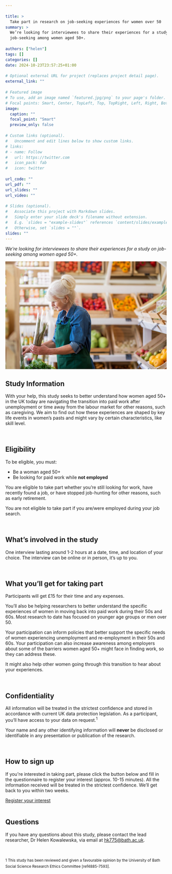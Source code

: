 ```yaml
---

title: >
  Take part in research on job-seeking experiences for women over 50 
summary: >
  We’re looking for interviewees to share their experiences for a study on
  job-seeking among women aged 50+.

authors: ["helen"]
tags: []
categories: []
date: 2024-10-23T23:57:25+01:00

# Optional external URL for project (replaces project detail page).
external_link: ""

# Featured image
# To use, add an image named `featured.jpg/png` to your page's folder.
# Focal points: Smart, Center, TopLeft, Top, TopRight, Left, Right, BottomLeft, Bottom, BottomRight.
image:
  caption: ""
  focal_point: "Smart"
  preview_only: false

# Custom links (optional).
#   Uncomment and edit lines below to show custom links.
# links:
# - name: Follow
#   url: https://twitter.com
#   icon_pack: fab
#   icon: twitter

url_code: ""
url_pdf: ""
url_slides: ""
url_video: ""

# Slides (optional).
#   Associate this project with Markdown slides.
#   Simply enter your slide deck's filename without extension.
#   E.g. `slides = "example-slides"` references `content/slides/example-slides.md`.
#   Otherwise, set `slides = ""`.
slides: ""
---
```


*We’re looking for interviewees to share their experiences for a study on
job-seeking among women aged 50+.*

![woman shopping for food](./image.jpeg)

## Study Information

With your help, this study seeks to better understand how women aged 50+ in the
UK today are navigating the transition into paid work after unemployment or time
away from the labour market for other reasons, such as caregiving. We aim to
find out how these experiences are shaped by key life events in women’s pasts
and might vary by certain characteristics, like skill level.

</br>

## Eligibility

To be eligible, you must:

- Be a woman aged 50+
- Be looking for paid work while **not employed**

You are eligible to take part whether you’re still looking for work, have
recently found a job, or have stopped job-hunting for other reasons, such as
early retirement.

You are not eligible to take part if you are/were employed during your job
search.

</br>

## What’s involved in the study

One interview lasting around 1-2 hours at a date, time, and location of your
choice. The interview can be online or in person, it’s up to you.

</br>

## What you’ll get for taking part

Participants will get £15 for their time and any expenses.

You’ll also be helping researchers to better understand the specific experiences
of women in moving back into paid work during their 50s and 60s. Most research
to date has focused on younger age groups or men over 50.

Your participation can inform policies that better support the specific needs of
women experiencing unemployment and re-employment in their 50s and 60s. Your
participation can also increase awareness among employers about some of the
barriers women aged 50+ might face in finding work, so they can address these.

It might also help other women going through this transition to hear about your
experiences.

</br>

## Confidentiality

All information will be treated in the strictest confidence and stored in
accordance with current UK data protection legislation. As a participant, you’ll
have access to your data on request.<sup>1</sup>

Your name and any other identifying information will **never** be disclosed or
identifiable in any presentation or publication of the research.

</br>

## How to sign up

If you're interested in taking part, please click the button below and fill in
the questionnaire to register your interest (approx. 10-15 minutes).
All the information received will be treated in the strictest confidence. We’ll
get back to you within two weeks.

<div class="row">
<div class="col-12 text-center">
<a href="https://forms.gle/ANQhvasxM4bH1kpe9" target="_blank" type="button"
class="btn btn-primary p-3">Register your interest</a>
</div>
</div>

</br>

## Questions

If you have any questions about this study, please contact the lead researcher,
Dr Helen Kowalewska, via email at <a
href="mailto:hk775@bath.ac.uk">hk775@bath.ac.uk</a>.

</br></br><sup>1 This study has been reviewed and given a favourable opinion 
by the University of Bath Social Science Research Ethics Committee [ref4885-7593].</sup>
